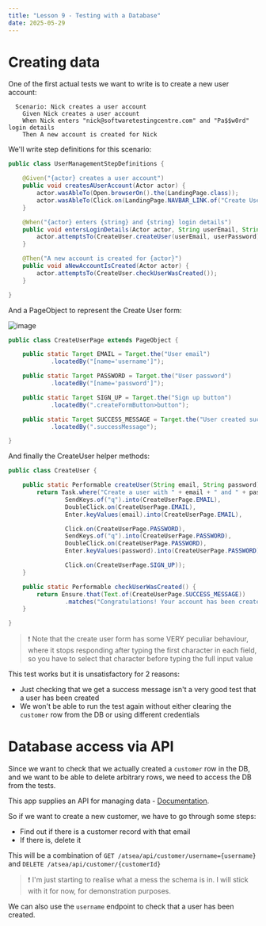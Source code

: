 ```yaml
---
title: "Lesson 9 - Testing with a Database"
date: 2025-05-29
---
```

# Creating data

One of the first actual tests we want to write is to create a new user account:
```gherkin
  Scenario: Nick creates a user account
    Given Nick creates a user account
    When Nick enters "nick@softwaretestingcentre.com" and "Pa$$w0rd" login details
    Then A new account is created for Nick
```

We'll write step definitions for this scenario:
```java
public class UserManagementStepDefinitions {

    @Given("{actor} creates a user account")
    public void createsAUserAccount(Actor actor) {
        actor.wasAbleTo(Open.browserOn().the(LandingPage.class));
        actor.wasAbleTo(Click.on(LandingPage.NAVBAR_LINK.of("Create User")));
    }

    @When("{actor} enters {string} and {string} login details")
    public void entersLoginDetails(Actor actor, String userEmail, String userPassword) {
        actor.attemptsTo(CreateUser.createUser(userEmail, userPassword));
    }

    @Then("A new account is created for {actor}")
    public void aNewAccountIsCreated(Actor actor) {
        actor.attemptsTo(CreateUser.checkUserWasCreated());
    }

}
```

And a PageObject to represent the Create User form:

![image](https://github.com/user-attachments/assets/e548fdf7-6aa3-4016-a5e1-34df9feaf994)

```java
public class CreateUserPage extends PageObject {

    public static Target EMAIL = Target.the("User email")
            .locatedBy("[name='username']");

    public static Target PASSWORD = Target.the("User password")
            .locatedBy("[name='password']");

    public static Target SIGN_UP = Target.the("Sign up button")
            .locatedBy(".createFormButton>button");

    public static Target SUCCESS_MESSAGE = Target.the("User created successfully message")
            .locatedBy(".successMessage");

}
```

And finally the CreateUser helper methods:
```java
public class CreateUser {

    public static Performable createUser(String email, String password) {
        return Task.where("Create a user with " + email + " and " + password,
                SendKeys.of("q").into(CreateUserPage.EMAIL),
                DoubleClick.on(CreateUserPage.EMAIL),
                Enter.keyValues(email).into(CreateUserPage.EMAIL),

                Click.on(CreateUserPage.PASSWORD),
                SendKeys.of("q").into(CreateUserPage.PASSWORD),
                DoubleClick.on(CreateUserPage.PASSWORD),
                Enter.keyValues(password).into(CreateUserPage.PASSWORD),

                Click.on(CreateUserPage.SIGN_UP));
    }

    public static Performable checkUserWasCreated() {
        return Ensure.that(Text.of(CreateUserPage.SUCCESS_MESSAGE))
                .matches("Congratulations! Your account has been created!");
    }

}
```

> ❗ Note that the create user form has some VERY peculiar behaviour, where it stops responding after typing the first character in each field, so you have to select that character before  typing the full input value

This test works but it is unsatisfactory for 2 reasons:
- Just checking that we get a success message isn't a very good test that a user has been created
- We won't be able to run the test again without either clearing the `customer` row from the DB or using different credentials

# Database access via API
Since we want to check that we actually created a `customer` row in the DB, and we want to be able to delete arbitrary rows, we need to access the DB from the tests.

This app supplies an API for managing data - [Documentation](https://github.com/softwaretestingcentre/atsea-sample-shop-app/blob/master/REST.md).

So if we want to create a new customer, we have to go through some steps:
- Find out if there is a customer record with that email
- If there is, delete it

This will be a combination of `GET /atsea/api/customer/username={username}` and `DELETE /atsea/api/customer/{customerId}`
> ❗ I'm just starting to realise what a mess the schema is in. I will stick with it for now, for demonstration purposes.

We can also use the `username` endpoint to check that a user has been created.



